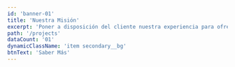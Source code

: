 ```yaml
---
id: 'banner-01'
title: 'Nuestra Misión'
excerpt: 'Poner a disposición del cliente nuestra experiencia para ofrecerle el mejor servicio con eficacia y calidad.'
path: '/projects'
dataCount: '01'
dynamicClassName: 'item secondary__bg'
btnText: 'Saber Más'
---
```

